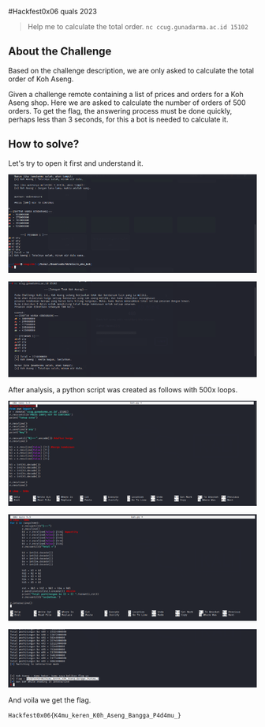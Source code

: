 #Hackfest0x06 quals 2023
> Help me to calculate the total order.
`nc ccug.gunadarma.ac.id 15102`

## About the Challenge
Based on the challenge description, we are only asked to calculate the total order of Koh Aseng.

Given a challenge remote containing a list of prices and orders for a Koh Aseng shop. Here we are asked to calculate the number of orders of 500 orders. To get the flag, the answering process must be done quickly, perhaps less than 3 seconds, for this a bot is needed to calculate it.

## How to solve?
Let's try to open it first and understand it.

![img1](images/img1.png)

![img2](images/img2.png)

After analysis, a python script was created as follows with 500x loops.

![img3](images/img3.png)

![img4](images/img4.png)

![flag](images/flag.png)

And voila we get the flag.

```
Hackfest0x06{K4mu_keren_K0h_Aseng_Bangga_P4d4mu_}
```
